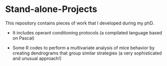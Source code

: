 # Stand-alone-Projects
 This repository contains pieces of work that I developed during my phD.
 - It includes operant conditioning protocols (a compilated language based on Pascal)
 
 - Some R codes to perform a multivariate analysis of mice behavior by creating dendrograms that group similar strategies (a very sophisticated and unusual approach!)
